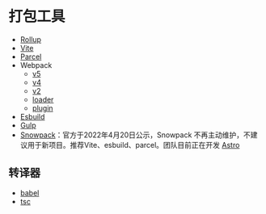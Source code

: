 # 打包工具

- [Rollup](./rollup/index.md)
- [Vite](./vite/index.md)
- [Parcel](./parcel/index.md)
- Webpack
  - [v5](./webpack/v5.md)
  - [v4](./webpack/v4.md)
  - [v2](./webpack/v2.md)
  - [loader](./webpack/loader.md)
  - [plugin](./webpack/plugins.md)
- [Esbuild](./esbuild/index.md)
- [Gulp](./gulp/index.md)
- [Snowpack](https://www.snowpack.dev/)：官方于2022年4月20日公示，Snowpack 不再主动维护，不建议用于新项目。推荐Vite、esbuild、parcel。团队目前正在开发 [Astro](https://astro.build/)

## 转译器

- [babel](./babel.md)
- [tsc](./tsc.md)